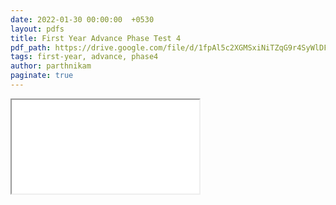 ```yaml
---
date: 2022-01-30 00:00:00  +0530
layout: pdfs
title: First Year Advance Phase Test 4
pdf_path: https://drive.google.com/file/d/1fpAl5c2XGMSxiNiTZqG9r4SyWlDFK5P1/preview?usp=drive_link
tags: first-year, advance, phase4
author: parthnikam
paginate: true
---
```


<iframe class="embed-pdf" src="{{ page.pdf_path }}#toolbar=0" seamless="seamless" scrolling="no" style="overflow:hidden"></iframe>
